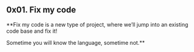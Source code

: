 ## 0x01. Fix my code

**Fix my code is a new type of project, where we’ll jump into an existing code base and fix it!

Sometime you will know the language, sometime not.**
